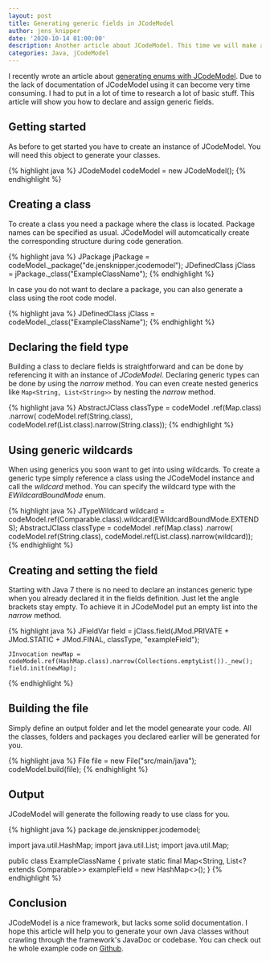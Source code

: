 ```yaml
---
layout: post
title: Generating generic fields in JCodeModel
author: jens_knipper
date: '2020-10-14 01:00:00'
description: Another article about JCodeModel. This time we will make a short excursion about how to generate generic fields in JCodeModel.
categories: Java, jCodeModel
---
```

I recently wrote an article about [generating enums with JCodeModel](https://blog.jensknipper.de/blog/generating-enums-in-java-with-jcodemodel/).
Due to the lack of documentation of JCodeModel using it can become very time consuming. 
I had to put in a lot of time to research a lot of basic stuff. 
This article will show you how to declare and assign generic fields.

## Getting started

As before to get started you have to create an instance of JCodeModel. You will need this object to generate your classes.

{% highlight java %}
    JCodeModel codeModel = new JCodeModel();
{% endhighlight %}

## Creating a class

To create a class you need a package where the class is located. Package names can be specified as usual. 
JCodeModel will automcatically create the corresponding structure during code generation.

{% highlight java %}
    JPackage jPackage = codeModel._package("de.jensknipper.jcodemodel");
    JDefinedClass jClass = jPackage._class("ExampleClassName");
{% endhighlight %}

In case you do not want to declare a package, you can also generate a class using the root code model.

{% highlight java %}
    JDefinedClass jClass = codeModel._class("ExampleClassName");
{% endhighlight %}

## Declaring the field type

Building a class to declare fields is straightforward and can be done by referencing it with an instance of _JCodeModel_. 
Declaring generic types can be done by using the _narrow_ method. 
You can even create nested generics like `Map<String, List<String>>` by nesting the _narrow_ method.

{% highlight java %}
    AbstractJClass classType = codeModel
        .ref(Map.class)
        .narrow(
            codeModel.ref(String.class),
            codeModel.ref(List.class).narrow(String.class));
{% endhighlight %}


## Using generic wildcards

When using generics you soon want to get into using wildcards.
To create a generic type simply reference a class using the JCodeModel instance and call the _wildcard_ method. 
You can specify the wildcard type with the _EWildcardBoundMode_ enum.

{% highlight java %}
    JTypeWildcard wildcard = codeModel.ref(Comparable.class).wildcard(EWildcardBoundMode.EXTENDS);
    AbstractJClass classType = codeModel
        .ref(Map.class)
            .narrow(
                codeModel.ref(String.class),
                codeModel.ref(List.class).narrow(wildcard));
{% endhighlight %}

## Creating and setting the field

Starting with Java 7 there is no need to declare an instances generic type when you already declared it in the fields definition. 
Just let the angle brackets stay empty.
To achieve it in JCodeModel put an empty list into the _narrow_ method.

{% highlight java %}
    JFieldVar field = jClass.field(JMod.PRIVATE + JMod.STATIC + JMod.FINAL, classType, "exampleField");

    JInvocation newMap = codeModel.ref(HashMap.class).narrow(Collections.emptyList())._new();
    field.init(newMap);
{% endhighlight %}

## Building the file

Simply define an output folder and let the model genearate your code.
All the classes, folders and packages you declared earlier will be generated for you.

{% highlight java %}
    File file = new File("src/main/java");
    codeModel.build(file);
{% endhighlight %}

## Output

JCodeModel will generate the following ready to use class for you.

{% highlight java %}
package de.jensknipper.jcodemodel;

import java.util.HashMap;
import java.util.List;
import java.util.Map;

public class ExampleClassName {
    private static final Map<String, List<? extends Comparable>> exampleField = new HashMap<>();
}
{% endhighlight %}

## Conclusion

JCodeModel is a nice framework, but lacks some solid documentation. 
I hope this article will help you to generate your own Java classes without crawling through the framework's JavaDoc or codebase.
You can check out he whole example code on [Github](https://gist.github.com/JensKnipper/9b2591d8871d605121f81aa6dd3135ad).

